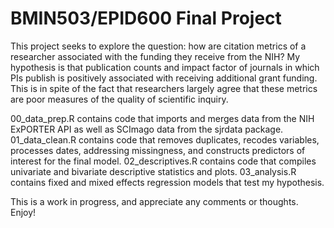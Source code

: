 # BMIN503/EPID600 Final Project

This project seeks to explore the question: how are citation metrics of a researcher associated with the funding they receive from the NIH? My hypothesis is that publication counts and impact factor of journals in which PIs publish is positively associated with receiving additional grant funding. This is in spite of the fact that researchers largely agree that these metrics are poor measures of the quality of scientific inquiry.  

00_data_prep.R contains code that imports and merges data from the NIH ExPORTER API as well as SCImago data from the sjrdata package. 
01_data_clean.R contains code that removes duplicates, recodes variables, processes dates, addressing missingness, and constructs predictors of interest for the final model. 
02_descriptives.R contains code that compiles univariate and bivariate descriptive statistics and plots. 
03_analysis.R contains fixed and mixed effects regression models that test my hypothesis. 

This is a work in progress, and appreciate any comments or thoughts. Enjoy!
